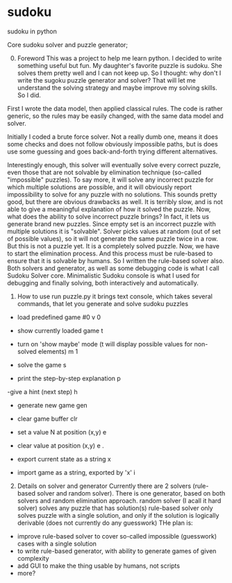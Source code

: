 sudoku
======

sudoku in python

Core sudoku solver and puzzle generator;

0. Foreword
This was a project to help me learn python.
I decided to write something useful but fun. My daughter's favorite puzzle is sudoku. She solves them pretty well and I can not keep up. So I thought: why don't I write the sugoku puzzle generator and solver? That will let me understand the solving strategy and maybe improve my solving skills. So I did.

First I wrote the data model, then applied classical rules. The code is rather generic, so the rules may be easily changed, with the same data model and solver.

Initially I coded a brute force solver. Not a really dumb one, means it does some checks and does not follow obviously impossible paths, but is does use some guessing and goes back-and-forth trying different alternatives.

Interestingly enough, this solver will eventually solve every correct puzzle, even those that are not solvable by elimination technique (so-called "impossible" puzzles).
To say more, it will solve any incorrect puzzle for which multiple solutions are possible, and it will obviously report impossibility to solve for any puzzle with no solutions. This sounds pretty good, but there are obvious drawbacks as well. It is terribly slow, and is not able to give a meaningful explanation of how it solved the puzzle.
Now, what does the ability to solve incorrect puzzle brings? In fact, it lets us generate brand new puzzles. Since empty set is an incorrect puzzle with multiple solutions it is "solvable". Solver picks values at random (out of set of possible values), so it will not generate the same puzzle twice in  a row. But this is not a puzzle yet. It is a completely solved puzzle.
Now, we have to start the elimination process. And this process must be rule-based to ensure that it is solvable by humans.
So I written the rule-based solver also.
Both solvers and generator, as well as some debugging code is what I call Sudoku Solver core.
Minimalistic Sudoku console is what I used for debugging and finally solving, both interactively and automatically.

1. How to use
run puzzle.py
it brings text console, which takes several commands, that let you generate and solve sudoku puzzles

- load predefined game #0
v 0

- show currently loaded game
t

- turn on 'show maybe' mode (t will display possible values for non-solved elements)
m 1

- solve the game
s

- print the step-by-step explanation
p

-give a hint (next step)
h

- generate new game
gen

- clear game buffer
clr

- set a value N at position (x,y)
e <y> <x> <N>

- clear value at position (x,y)
e <y> <x> .

- export current state as a string
x

- import game as a string, exported by 'x'
i <string>

2. Details on solver and generator
Currently there are 2 solvers (rule-based solver and random solver).
There is one generator, based on both solvers and random elimination approach.
random solver (I acall it hard solver) solves any puzzle that has solution(s)
rule-based solver only solves puzzle with a single solution, and only if the solution
is logically derivable (does not currently do any guesswork)
THe plan is:
- improve rule-based solver to cover so-called impossible (guesswork) cases with a single solution
- to write rule-based generator, with ability to generate games of given complexity
- add GUI to make the thing usable by humans, not scripts
- more?
